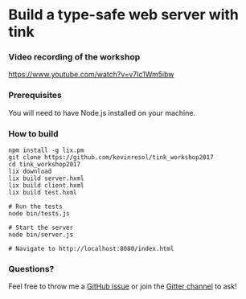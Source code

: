 # Build a type-safe web server with tink

### Video recording of the workshop

https://www.youtube.com/watch?v=v7Ic1Wm5ibw

### Prerequisites

You will need to have Node.js installed on your machine.

### How to build

```
npm install -g lix.pm
git clone https://github.com/kevinresol/tink_workshop2017
cd tink_workshop2017
lix download
lix build server.hxml
lix build client.hxml
lix build test.hxml

# Run the tests
node bin/tests.js

# Start the server
node bin/server.js

# Navigate to http://localhost:8080/index.html
```

### Questions?

Feel free to throw me a [GitHub issue](https://github.com/kevinresol/tink_workshop2017/issues/new) or join the [Gitter channel](https://gitter.im/haxetink/public) to ask!